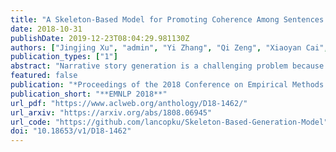 ```yaml
---
title: "A Skeleton-Based Model for Promoting Coherence Among Sentences in Narrative Story Generation"
date: 2018-10-31
publishDate: 2019-12-23T08:04:29.981130Z
authors: ["Jingjing Xu", "admin", "Yi Zhang", "Qi Zeng", "Xiaoyan Cai", "Xu Sun"]
publication_types: ["1"]
abstract: "Narrative story generation is a challenging problem because it demands the generated sentences with tight semantic connections, which has not been well studied by most existing generative models. To address this problem, we propose a skeleton-based model to promote the coherence of generated stories. Different from traditional models that generate a complete sentence at a stroke, the proposed model first generates the most critical phrases, called skeleton, and then expands the skeleton to a complete and fluent sentence. The skeleton is not manually defined, but learned by a reinforcement learning method. Compared to the state-of-the-art models, our skeleton-based model can generate significantly more coherent text according to human evaluation and automatic evaluation. The G-score is improved by 20.1% in human evaluation."
featured: false
publication: "*Proceedings of the 2018 Conference on Empirical Methods in Natural Language Processing, **EMNLP 2018***"
publication_short: "**EMNLP 2018**"
url_pdf: "https://www.aclweb.org/anthology/D18-1462/"
url_arxiv: "https://arxiv.org/abs/1808.06945"
url_code: "https://github.com/lancopku/Skeleton-Based-Generation-Model"
doi: "10.18653/v1/D18-1462"
---
```


